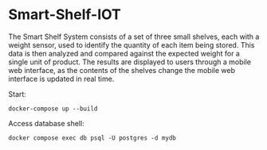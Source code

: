 # Smart-Shelf-IOT
The Smart Shelf System consists of a set of three small shelves, each with a weight sensor, used to identify the quantity of each item being stored. This data is then analyzed and compared against the expected weight for a single unit of product. The results are displayed to users through a mobile web interface, as the contents of the shelves change the mobile web interface is updated in real time. 

Start:

``docker-compose up --build``

Access database shell:

``docker compose exec db psql -U postgres -d mydb``